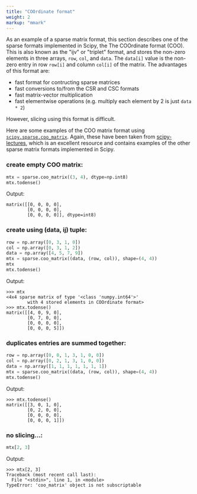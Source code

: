 ```yaml
---
title: "COOrdinate format"
weight: 2 
markup: "mmark"
---
```


As an example of a sparse matrix format, this section describes one of the sparse 
formats implemented in Scipy, the The COOrdinate format (COO). This is also known as the 
"ijv" or "triplet" format, and stores the non-zero elements in three arrays, `row`, 
`col`, and `data`. The `data[i]` value is the non-zero entry in row `row[i]` and column 
`col[i]` of the matrix. The advantages of this format are:

- fast format for contructing sparse matrices
- fast conversions to/from the CSR and CSC formats
- fast matrix-vector multiplication
- fast elementwise operations (e.g. multiply each element by 2 is just `data * 2`)

However, slicing using this format is difficult. 

Here are some examples of the COO matrix format using 
[`scipy.sparse.coo_matrix`](https://docs.scipy.org/doc/scipy/reference/generated/scipy.sparse.coo_matrix.html). 
Again, these have been taken from 
[scipy-lectures](http://scipy-lectures.org/advanced/scipy_sparse/introduction.html#why-sparse-matrices), 
which is an excellent resource and contains examples of the other sparse matrix formats 
implemented in Scipy.

### create empty COO matrix:

```python
mtx = sparse.coo_matrix((3, 4), dtype=np.int8)
mtx.todense()
```

Output:
```
matrix([[0, 0, 0, 0],
        [0, 0, 0, 0],
        [0, 0, 0, 0]], dtype=int8)
```

### create using (data, ij) tuple:

```python
row = np.array([0, 3, 1, 0])
col = np.array([0, 3, 1, 2])
data = np.array([4, 5, 7, 9])
mtx = sparse.coo_matrix((data, (row, col)), shape=(4, 4))
mtx
mtx.todense()
```

Output:

```
>>> mtx
<4x4 sparse matrix of type '<class 'numpy.int64'>'
        with 4 stored elements in COOrdinate format>
>>> mtx.todense()
matrix([[4, 0, 9, 0],
        [0, 7, 0, 0],
        [0, 0, 0, 0],
        [0, 0, 0, 5]])
```


### duplicates entries are summed together:

```python
row = np.array([0, 0, 1, 3, 1, 0, 0])
col = np.array([0, 2, 1, 3, 1, 0, 0])
data = np.array([1, 1, 1, 1, 1, 1, 1])
mtx = sparse.coo_matrix((data, (row, col)), shape=(4, 4))
mtx.todense()
```

Output:

```
>>> mtx.todense()
matrix([[3, 0, 1, 0],
        [0, 2, 0, 0],
        [0, 0, 0, 0],
        [0, 0, 0, 1]])
```

### no slicing…:

```python
mtx[2, 3]
```

Output:

```
>>> mtx[2, 3]
Traceback (most recent call last):
  File "<stdin>", line 1, in <module>
TypeError: 'coo_matrix' object is not subscriptable
```


